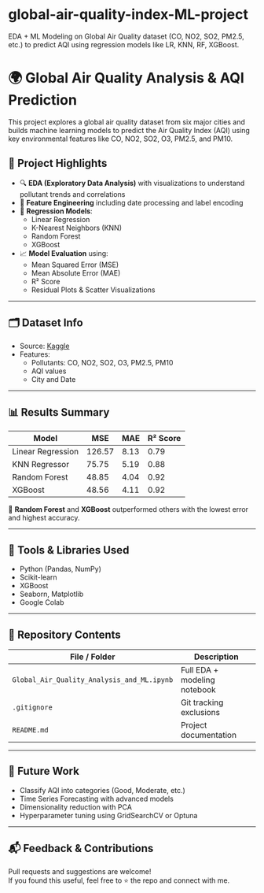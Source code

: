 # global-air-quality-index-ML-project
EDA + ML Modeling on Global Air Quality dataset (CO, NO2, SO2, PM2.5, etc.) to predict AQI using regression models like LR, KNN, RF, XGBoost.

# 🌍 Global Air Quality Analysis & AQI Prediction

This project explores a global air quality dataset from six major cities and builds machine learning models to predict the Air Quality Index (AQI) using key environmental features like CO, NO2, SO2, O3, PM2.5, and PM10.

## 📌 Project Highlights

- 🔍 **EDA (Exploratory Data Analysis)** with visualizations to understand pollutant trends and correlations
- 🧹 **Feature Engineering** including date processing and label encoding
- 🤖 **Regression Models**:
  - Linear Regression
  - K-Nearest Neighbors (KNN)
  - Random Forest
  - XGBoost
- 📈 **Model Evaluation** using:
  - Mean Squared Error (MSE)
  - Mean Absolute Error (MAE)
  - R² Score
  - Residual Plots & Scatter Visualizations

---

## 🗂️ Dataset Info

- Source: [Kaggle](https://www.kaggle.com/datasets/youssefelebiary/global-air-quality-2023-6-cities)
- Features:
  - Pollutants: CO, NO2, SO2, O3, PM2.5, PM10
  - AQI values
  - City and Date

---

## 📊 Results Summary

| Model          | MSE     | MAE    | R² Score |
|----------------|---------|--------|----------|
| Linear Regression | 126.57  | 8.13   | 0.79     |
| KNN Regressor     | 75.75   | 5.19   | 0.88     |
| Random Forest     | 48.85   | 4.04   | 0.92     |
| XGBoost           | 48.56   | 4.11   | 0.92     |

📌 **Random Forest** and **XGBoost** outperformed others with the lowest error and highest accuracy.

---

## 🔧 Tools & Libraries Used

- Python (Pandas, NumPy)
- Scikit-learn
- XGBoost
- Seaborn, Matplotlib
- Google Colab

---

## 📁 Repository Contents

| File / Folder | Description |
|---------------|-------------|
| `Global_Air_Quality_Analysis_and_ML.ipynb` | Full EDA + modeling notebook |
| `.gitignore` | Git tracking exclusions |
| `README.md` | Project documentation |

---

## 🚀 Future Work

- Classify AQI into categories (Good, Moderate, etc.)
- Time Series Forecasting with advanced models
- Dimensionality reduction with PCA
- Hyperparameter tuning using GridSearchCV or Optuna

---

## 📬 Feedback & Contributions

Pull requests and suggestions are welcome!  
If you found this useful, feel free to ⭐ the repo and connect with me.

